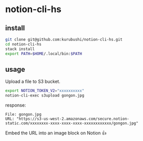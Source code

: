 # notion-cli-hs

## install

```bash
git clone git@github.com:kurubushi/notion-cli-hs.git
cd notion-cli-hs
stack install
export PATH=$HOME/.local/bin:$PATH
```

## usage

Upload a file to S3 bucket.

```bash
export NOTION_TOKEN_V2="xxxxxxxxxx"
notion-cli-exec s3upload gongon.jpg
```

response:

```
File: gongon.jpg
URL: "https://s3-us-west-2.amazonaws.com/secure.notion-static.com/xxxxxxxx-xxxx-xxxx-xxxx-xxxxxxxxxxxx/gongon.jpg"
```

Embed the URL into an image block on Notion :+1:
